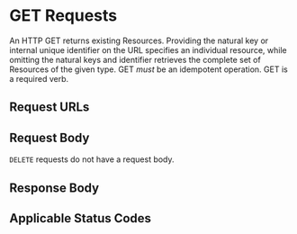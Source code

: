 # GET Requests

An HTTP GET returns existing Resources. Providing the natural key or internal
unique identifier on the URL specifies an individual resource, while omitting
the natural keys and identifier retrieves the complete set of Resources of the
given type. GET _must_ be an idempotent operation. GET is a required verb.

## Request URLs

## Request Body

`DELETE` requests do not have a request body.

## Response Body

## Applicable Status Codes
